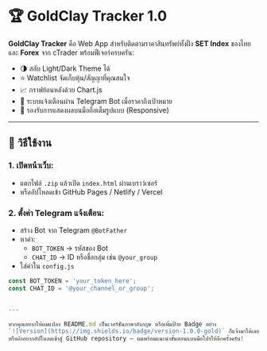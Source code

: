 # 🏆 GoldClay Tracker 1.0

**GoldClay Tracker** คือ Web App สำหรับติดตามราคาสินทรัพย์ทั้งฝั่ง **SET Index** ของไทย และ **Forex** จาก cTrader พร้อมฟีเจอร์ครบครัน:

- 🌗 สลับ Light/Dark Theme ได้
- ⭐ Watchlist จัดเก็บหุ้น/สัญญาที่คุณสนใจ
- 📈 กราฟย้อนหลังด้วย Chart.js
- 📩 ระบบแจ้งเตือนผ่าน Telegram Bot เมื่อราคาถึงเป้าหมาย
- 📱 รองรับการแสดงผลบนมือถือเต็มรูปแบบ (Responsive)

---

## 🚀 วิธีใช้งาน

### 1. เปิดหน้าเว็บ:
- แตกไฟล์ `.zip` แล้วเปิด `index.html` ผ่านเบราว์เซอร์
- หรืออัปโหลดเข้า GitHub Pages / Netlify / Vercel

### 2. ตั้งค่า Telegram แจ้งเตือน:

- สร้าง Bot จาก Telegram `@BotFather`
- หาค่า:
  - `BOT_TOKEN` → รหัสของ Bot
  - `CHAT_ID` → ID หรือชื่อกลุ่ม เช่น `@your_group`
- ใส่ค่าใน `config.js`

```javascript
const BOT_TOKEN = 'your_token_here';
const CHAT_ID = '@your_channel_or_group';


---

หากคุณอยากให้ผมแปลง README.md เป็นเวอร์ชันภาษาอังกฤษ หรือเพิ่มป้าย Badge อย่าง  
`![Version](https://img.shields.io/badge/version-1.0.0-gold)` ก็แจ้งมาได้เลยครับ 😄  
หรือถ้าอยากอัปโหลดเข้าสู่ GitHub repository — ผมพร้อมแนะนำขั้นตอนแบบมือโปรให้อีกครั้งครับ!